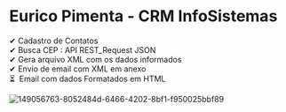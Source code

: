 # Eurico Pimenta - CRM InfoSistemas

✔&nbsp;Cadastro de Contatos </br>
✔&nbsp;Busca CEP : API REST_Request JSON</br>
✔&nbsp;Gera arquivo XML com os dados informados</br>
✔&nbsp;Envio de email com XML em anexo</br>
⏳&nbsp;&nbsp;Email com dados Formatados em HTML</br>



![149056763-8052484d-6466-4202-8bf1-f950025bbf89](https://user-images.githubusercontent.com/48991604/149388708-0516334b-6b45-4ed4-b5b8-4c56268b26fc.jpg)
